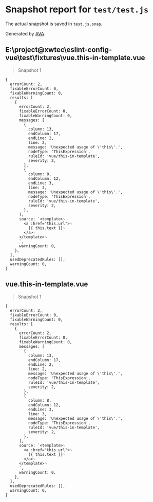 # Snapshot report for `test/test.js`

The actual snapshot is saved in `test.js.snap`.

Generated by [AVA](https://ava.li).

## E:\project\@xwtec\eslint-config-vue\test\fixtures\vue.this-in-template.vue

> Snapshot 1

    {
      errorCount: 2,
      fixableErrorCount: 0,
      fixableWarningCount: 0,
      results: [
        {
          errorCount: 2,
          fixableErrorCount: 0,
          fixableWarningCount: 0,
          messages: [
            {
              column: 13,
              endColumn: 17,
              endLine: 2,
              line: 2,
              message: 'Unexpected usage of \'this\'.',
              nodeType: 'ThisExpression',
              ruleId: 'vue/this-in-template',
              severity: 2,
            },
            {
              column: 8,
              endColumn: 12,
              endLine: 3,
              line: 3,
              message: 'Unexpected usage of \'this\'.',
              nodeType: 'ThisExpression',
              ruleId: 'vue/this-in-template',
              severity: 2,
            },
          ],
          source: `<template>␊
            <a :href="this.url">␊
              {{ this.text }}␊
            </a>␊
          </template>␊
          `,
          warningCount: 0,
        },
      ],
      usedDeprecatedRules: [],
      warningCount: 0,
    }

## vue.this-in-template.vue

> Snapshot 1

    {
      errorCount: 2,
      fixableErrorCount: 0,
      fixableWarningCount: 0,
      results: [
        {
          errorCount: 2,
          fixableErrorCount: 0,
          fixableWarningCount: 0,
          messages: [
            {
              column: 13,
              endColumn: 17,
              endLine: 2,
              line: 2,
              message: 'Unexpected usage of \'this\'.',
              nodeType: 'ThisExpression',
              ruleId: 'vue/this-in-template',
              severity: 2,
            },
            {
              column: 8,
              endColumn: 12,
              endLine: 3,
              line: 3,
              message: 'Unexpected usage of \'this\'.',
              nodeType: 'ThisExpression',
              ruleId: 'vue/this-in-template',
              severity: 2,
            },
          ],
          source: `<template>␊
            <a :href="this.url">␊
              {{ this.text }}␊
            </a>␊
          </template>␊
          `,
          warningCount: 0,
        },
      ],
      usedDeprecatedRules: [],
      warningCount: 0,
    }
